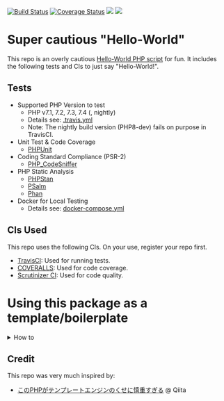 [![Build Status](https://travis-ci.org/KEINOS/TPL-PHP-HelloWorld.svg?branch=master)](https://travis-ci.org/KEINOS/TPL-PHP-HelloWorld/builds)
[![Coverage Status](https://coveralls.io/repos/github/KEINOS/TPL-PHP-HelloWorld/badge.svg)](https://coveralls.io/github/KEINOS/TPL-PHP-HelloWorld)
[![](https://img.shields.io/scrutinizer/quality/g/KEINOS/TPL-PHP-HelloWorld/master)](https://scrutinizer-ci.com/g/KEINOS/TPL-PHP-HelloWorld/build-status/master "Scrutinizer code quality")
[![](https://img.shields.io/packagist/php-v/keinos/hello-world-tpl)](https://github.com/KEINOS/TPL-PHP-HelloWorld/blob/master/.travis.yml "Version Support")

# Super cautious "Hello-World"

This repo is an overly cautious [Hello-World PHP script](./src/Main.php) for fun. It includes the following tests and CIs to just say "Hello-World!".

## Tests

- Supported PHP Version to test
  - PHP v7.1, 7.2, 7.3, 7.4 (, nightly)
  - Details see: [.travis.yml](./.travis.yml)
  - Note: The nightly build version (PHP8-dev) fails on purpose in TravisCI.
- Unit Test & Code Coverage
  - [PHPUnit](https://phpunit.de/)
- Coding Standard Compliance (PSR-2)
  - [PHP_CodeSniffer](https://github.com/squizlabs/PHP_CodeSniffer)
- PHP Static Analysis
  - [PHPStan](https://github.com/phpstan/phpstan)
  - [PSalm](https://psalm.dev/)
  - [Phan](https://github.com/phan/phan)
- Docker for Local Testing
  - Details see: [docker-compose.yml](./docker-compose.yml)

## CIs Used

This repo uses the following CIs. On your use, register your repo first.

- [TravisCI](https://travis-ci.org/): Used for running tests.
- [COVERALLS](https://coveralls.io/): Used for code coverage.
- [Scrutinizer CI](https://scrutinizer-ci.com/): Used for code quality.

# Using this package as a template/boilerplate

<details><summary>How to</summary><div><br>

## How to use it as a template

1. Choose one of the below command that suits you, to create a new project following your project name. (Ex. MyNewProject)

    ```bash
    # For composer user (No Docker)
    composer create-project keinos/hello-world-tpl MyNewProject
    cd MyNewProject
    ```

    ```bash
    # For composer and Docker user
    composer create-project --no-dev keinos/hello-world-tpl MyNewProject
    cd MyNewProject
    ```

    ```bash
    # For Docker and docker-compose user (No PHP nor composer user)
    git clone https://github.com/KEINOS/TPL-PHP-HelloWorld.git MyNewProject
    cd MyNewProject
    rm -rf .git
    ```

    **Note** that the project name provided (the "MyNewProject" above) will be the package name and the namespace such as "MyVendorName/MyNewProject".

2. Run the script below, which will re-write the package and vendor names to the provided name. (Ex. MyVendorName)

    ```bash
    ./.init/initialize_package.php MyVendorName
    ```

3. Before anything, run the tests to check it's basic test functionality.

    ```bash
    composer test local all
    ```

    ```bash
    # For Docker users
    composer test all
    ```

4. Create an empty Git repository and commit them.

    ```bash
    git init
    git add .
    git commit -m 'initial commit'
    ```

5. Push the repo to GitHub then register it to the following CIs.
    - [TravisCI](https://travis-ci.org/)
    - [COVERALLS](https://coveralls.io/)

6. Re-name `ENVFILE.env.sample` to `ENVFILE.env`

7. Get your access token from COVERALLS' settings and place/replace the token value in `ENVFILE.env`.

8. Run tests again to see COVERALLS' function.

9. If the local test passes then commit changes and push.

10. If the tests passes on CIs then start building your project.

## Developing via Docker

This repo can be develop via Docker.


## VS Code and Docker User

If you use Visual Studio Code (a.k.a. VS Code) and have Docker installed, you can use **"Remote - Containers" extension** to develop your project over Docker container.

In this case, you don't need to install the packages or even PHP on your local env.

1. Install Microsoft's ["Remote - Containers"](https://marketplace.visualstudio.com/items?itemName=ms-vscode-remote.remote-containers) extension to your VS Code.
2. `git clone` this repo to your local.
3. Remove the `.git` directory and initialize as a new one by `git init`.
4. In VSCode, open the folder in Container by F1 -> "Remote-Containers".

</div></details>

## Credit

This repo was very much inspired by:

- [このPHPがテンプレートエンジンのくせに慎重すぎる](https://qiita.com/search?utf8=%E2%9C%93&sort=&q=title%3A%E3%81%93%E3%81%AEPHP%E3%81%8C%E3%83%86%E3%83%B3%E3%83%97%E3%83%AC%E3%83%BC%E3%83%88%E3%82%A8%E3%83%B3%E3%82%B8%E3%83%B3%E3%81%AE%E3%81%8F%E3%81%9B%E3%81%AB%E6%85%8E%E9%87%8D%E3%81%99%E3%81%8E%E3%82%8B) @ Qiita
